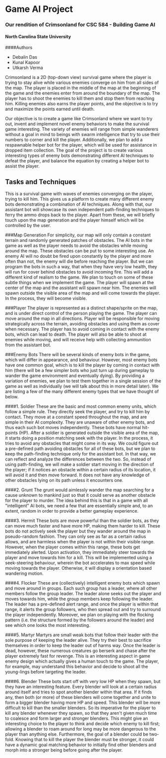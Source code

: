 # Game AI Project
### Our rendition of Crimsonland for CSC 584 - Building Game AI
#### North Carolina State University


####Authors
+	Debalin Das
+ Kunal Kapoor
+ Utkarsh Verma


Crimsonland is a 2D (top-down view) survival game where the player is trying to stay alive while various enemies converge on him from all sides of the map. The player is placed in the middle of the map at the beginning of the game and the enemies enter from around the boundary of the map. The player has to shoot the enemies to kill them and stop them from reaching him. Killing enemies also earns the player points, and the objective is to try and maximize the points earned until death.

Our objective is to create a game like Crimsonland where we want to try out, invent and implement novel enemy behaviors to make the survival game interesting. The variety of enemies will range from simple wanderers without a goal in mind to beings with swarm intelligence that try to use their numbers to corner and kill the player. Additionally, we plan to add a respawnable helper bot for the player, which will be used for assistance in dropped item collection. The goal of the project is to create various interesting types of enemy bots demonstrating different AI techniques to defeat the player, and balance the equation by creating a helper bot to assist the player.


## Tasks and Techniques
This is a survival game with waves of enemies converging on the player, trying to kill him. This gives us a platform to create many different enemy bots demonstrating a combination of AI techniques. Along with that, our assistant bot will showcase its own independent path-finding techniques to ferry the ammo drops back to the player. Apart from these, we will briefly touch upon the map generation and the player himself which will be controlled by the user.
    
###Map Generation
For simplicity, our map will only contain a constant terrain and randomly generated patches of obstacles. The AI bots in the game as well as the player needs to avoid the obstacles while moving around the map. These obstacles can be put to some interesting use. An enemy AI will no doubt be fired upon constantly by the player and more often than not, the enemy will die before reaching the player. But we can program the bots in such a way, that when they have very low health, they will run for cover behind obstacles to avoid incoming fire. This will add a different kind of realism to the game. We plan to touch on some of these subtle things when we implement the game. 
The player will spawn at the center of the map and the assistant will spawn near him. The enemies will spawn outside the visible area of the map and will come towards the player. In the process, they will become visible. 

###Player
The player is represented as a distinct shape/sprite on the map, and is under direct control of the person playing the game. The player can move around the map in all directions. Player will be responsible for moving strategically across the terrain, avoiding obstacles and using them as cover when necessary. The player has to avoid coming in contact with the enemy bots, which can lead to death. The player will also be able to shoot at enemies while moving, and will receive help with collecting ammunition from the assistant bot.

###Enemy Bots
There will be several kinds of enemy bots in the game, which will differ in appearance, and behaviour. However, most enemy bots have one common goal, which is to kill the player by coming in contact with him (there will be a few simpler bots who just turn up during gameplay to wander the game environment and eventually dying). By providing a variation of enemies, we plan to test them together in a single session of the game as well as individually (we will talk about this in more detail later). We are listing a few of the many different enemy types that we have thought of below.


####1. Soldier
These are the basic and most common enemy units, which follow a simple rule. They directly seek the player, and try to kill him by contact. They move at a constant speed throughout the map, and are simple in their AI complexity. They are unaware of other enemy bots, and thus each such bot moves independently. These bots have normal hit-points (HP). After a soldier is generated outside the visible area of the map, it starts doing a position matching seek with the player. In the process, it tries to avoid any obstacles that might come in its way. We could figure out a pre-defined path avoiding obstacles for all of these bots, but we plan to keep the path-finding technique only for the assistant bot. In that way, we can reflect and analyze the differences between the two. So, instead of using path-finding, we will make a soldier start moving in the direction of the player; if it notices an obstacle within a certain radius of its location, it will avoid it and then move forward. It does not have any knowledge of other obstacles lying on its path unless it encounters one.

####2. Grunt
The grunt would aimlessly wander the map searching for a cause unknown to mankind just so that it could serve as another obstacle for the player to murder. The idea behind this is that in a game with all "intelligent" AI bots, we need a few that are essentially simple and, to an extent, random in order to provide a better gameplay experience. 


####3. Hermit
These bots are move powerful than the soldier bots, as they can move much faster and have more HP, making them harder to kill. These bots do not actively seek the player but they wander around the map in pseudo-random fashion. They can only see as far as a certain radius allows, and are harmless when the player is not within their visible range. However, when the player comes within this range, these bots get immediately alerted. Upon activation, they immediately steer towards the player and move towards him for a kill. This will be implemented using a seek-steering behaviour, wherein the bot accelerates to max speed while moving towards the player. Otherwise, it will display a orientation based wandering motion.  

####4. Flocker
These are (collectively) intelligent enemy bots which spawn and move around in groups. Each such group has a leader, where all other members follow the group leader. The leader alone seeks out the player and moves towards him, while the group members keep following the leader. The leader has a pre-defined alert range, and once the player is within that range, it alerts the group followers, who then spread out and try to surround the player independently. Moreover, we plan on playing with the flocking pattern (i.e. the structure formed by the followers around the leader) and see which one looks the most interesting.

####5. Martyr
Martyrs are small weak bots that follow their leader with the sole purpose of keeping the leader alive. They try their best to sacrifice themselves in order to keep the leader out of harms way. Once the leader is dead, however, these numerous creatures go berserk and chase after the player extremely fast for revenge. This is an interesting aspect in game enemy design which actually gives a human touch to the game. The player, for example, may understand this behavior and decide to shoot all the young-lings before targeting the leader.

####6. Blender
These bots start off with very low HP when they spawn, but they have an interesting feature. Every blender will look at a certain radius around itself and tries to spot another blender within that area. If it finds any, then both (or more) of these blenders will come together and unite to form a bigger blender having more HP and speed. This blender will be more difficult to kill than the smaller blenders. So its imperative for the player to kill any blender whenever they spawn, so that they aren't given much time to coalesce and form larger and stronger blenders. This might give an interesting choice to the player to think and decide which enemy to kill first; allowing a blender to roam around for long may be more dangerous to the player than anything else. Furthermore, the goal of a blender could be two-fold. Knowing that to kill the player the blender must be stronger, it could have a dynamic goal matching behavior to initially find other blenders and morph into a stronger being before going after the player.
